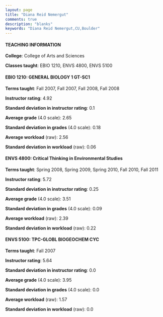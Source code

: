 ```yaml
---
layout: page
title: "Diana Reid Nemergut" 
comments: true
description: "blanks"
keywords: "Diana Reid Nemergut,CU,Boulder"
---
```

<head>
<script src="https://ajax.googleapis.com/ajax/libs/jquery/2.1.3/jquery.min.js"></script>
<script src="https://dl.dropboxusercontent.com/s/pc42nxpaw1ea4o9/highcharts.js?dl=0"></script>
<!-- <script src="../assets/js/highcharts.js"></script> -->
<style type="text/css">@font-face {
	font-family: "Bebas Neue";
	src: url(https://www.filehosting.org/file/details/544349/BebasNeue Regular.otf) format("opentype");
	}
	h1.Bebas { 
		font-family: "Bebas Neue", Verdana, Tahoma;
	}
</style>
</head>
	   
#### TEACHING INFORMATION

**College**: College of Arts and Sciences

**Classes taught**: EBIO 1210, ENVS 4800, ENVS 5100

#### EBIO 1210: GENERAL BIOLOGY 1 GT-SC1

**Terms taught**: Fall 2007, Fall 2007, Fall 2008, Fall 2008

**Instructor rating**: 4.92

**Standard deviation in instructor rating**: 0.1

**Average grade** (4.0 scale): 2.65

**Standard deviation in grades** (4.0 scale): 0.18

**Average workload** (raw): 2.56

**Standard deviation in workload** (raw): 0.06

#### ENVS 4800: Critical Thinking in Environmental Studies

**Terms taught**: Spring 2008, Spring 2009, Spring 2010, Fall 2010, Fall 2011

**Instructor rating**: 5.72

**Standard deviation in instructor rating**: 0.25

**Average grade** (4.0 scale): 3.51

**Standard deviation in grades** (4.0 scale): 0.09

**Average workload** (raw): 2.39

**Standard deviation in workload** (raw): 0.22

#### ENVS 5100: TPC-GLOBL BIOGEOCHEM CYC

**Terms taught**: Fall 2007

**Instructor rating**: 5.64

**Standard deviation in instructor rating**: 0.0

**Average grade** (4.0 scale): 3.95

**Standard deviation in grades** (4.0 scale): 0.0

**Average workload** (raw): 1.57

**Standard deviation in workload** (raw): 0.0

